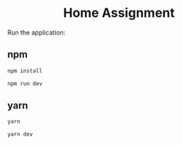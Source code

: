 <h1 align="center">Home Assignment</h1>

Run the application:

## npm

```sh
npm install
```

```sh
npm run dev
```

## yarn

```sh
yarn
```

```sh
yarn dev
```
